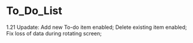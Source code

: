 # To_Do_List
1.21
Upadate: 
Add new To-do item enabled;
Delete existing item enabled;
Fix loss of data during rotating screen;
